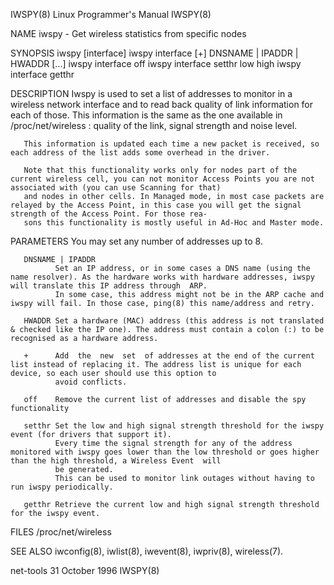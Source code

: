 IWSPY(8)                                                                        Linux Programmer's Manual                                                                        IWSPY(8)

NAME
       iwspy - Get wireless statistics from specific nodes

SYNOPSIS
       iwspy [interface]
       iwspy interface [+] DNSNAME | IPADDR | HWADDR [...]
       iwspy interface off
       iwspy interface setthr low high
       iwspy interface getthr

DESCRIPTION
       Iwspy  is  used to set a list of addresses to monitor in a wireless network interface and to read back quality of link information for each of those. This information is the same
       as the one available in /proc/net/wireless : quality of the link, signal strength and noise level.

       This information is updated each time a new packet is received, so each address of the list adds some overhead in the driver.

       Note that this functionality works only for nodes part of the current wireless cell, you can not monitor Access Points you are not associated with (you can use Scanning for that)
       and nodes in other cells. In Managed mode, in most case packets are relayed by the Access Point, in this case you will get the signal strength of the Access Point. For those rea‐
       sons this functionality is mostly useful in Ad-Hoc and Master mode.

PARAMETERS
       You may set any number of addresses up to 8.

       DNSNAME | IPADDR
              Set an IP address, or in some cases a DNS name (using the name resolver). As the hardware works with hardware addresses, iwspy will translate this IP address through  ARP.
              In some case, this address might not be in the ARP cache and iwspy will fail. In those case, ping(8) this name/address and retry.

       HWADDR Set a hardware (MAC) address (this address is not translated & checked like the IP one). The address must contain a colon (:) to be recognised as a hardware address.

       +      Add  the  new  set  of addresses at the end of the current list instead of replacing it. The address list is unique for each device, so each user should use this option to
              avoid conflicts.

       off    Remove the current list of addresses and disable the spy functionality

       setthr Set the low and high signal strength threshold for the iwspy event (for drivers that support it).
              Every time the signal strength for any of the address monitored with iwspy goes lower than the low threshold or goes higher than the high threshold, a Wireless Event  will
              be generated.
              This can be used to monitor link outages without having to run iwspy periodically.

       getthr Retrieve the current low and high signal strength threshold for the iwspy event.

FILES
       /proc/net/wireless

SEE ALSO
       iwconfig(8), iwlist(8), iwevent(8), iwpriv(8), wireless(7).

net-tools                                                                            31 October 1996                                                                             IWSPY(8)

